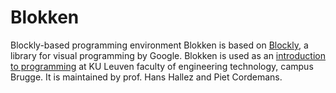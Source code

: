 # Blokken
Blockly-based programming environment
Blokken is based on [Blockly](https://developers.google.com/blockly/), a library for visual programming by Google.
Blokken is used as an [introduction to programming](https://onderwijsaanbod.kuleuven.be/syllabi/n/B3152RN.htm#activetab=doelstellingen_idp555376) at KU Leuven faculty of engineering technology, campus Brugge.
  It is maintained by prof. Hans Hallez and Piet Cordemans.
